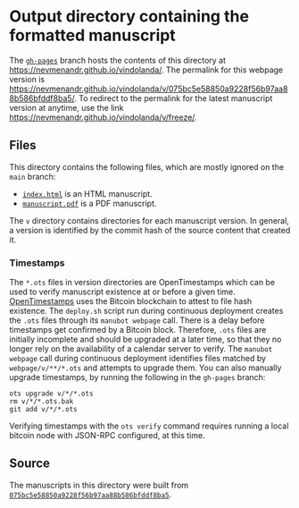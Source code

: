 # Output directory containing the formatted manuscript

The [`gh-pages`](https://github.com/nevmenandr/vindolanda/tree/gh-pages) branch hosts the contents of this directory at <https://nevmenandr.github.io/vindolanda/>.
The permalink for this webpage version is <https://nevmenandr.github.io/vindolanda/v/075bc5e58850a9228f56b97aa88b586bfddf8ba5/>.
To redirect to the permalink for the latest manuscript version at anytime, use the link <https://nevmenandr.github.io/vindolanda/v/freeze/>.

## Files

This directory contains the following files, which are mostly ignored on the `main` branch:

+ [`index.html`](index.html) is an HTML manuscript.
+ [`manuscript.pdf`](manuscript.pdf) is a PDF manuscript.

The `v` directory contains directories for each manuscript version.
In general, a version is identified by the commit hash of the source content that created it.

### Timestamps

The `*.ots` files in version directories are OpenTimestamps which can be used to verify manuscript existence at or before a given time.
[OpenTimestamps](https://opentimestamps.org/) uses the Bitcoin blockchain to attest to file hash existence.
The `deploy.sh` script run during continuous deployment creates the `.ots` files through its `manubot webpage` call.
There is a delay before timestamps get confirmed by a Bitcoin block.
Therefore, `.ots` files are initially incomplete and should be upgraded at a later time, so that they no longer rely on the availability of a calendar server to verify.
The `manubot webpage` call during continuous deployment identifies files matched by `webpage/v/**/*.ots` and attempts to upgrade them.
You can also manually upgrade timestamps, by running the following in the `gh-pages` branch:

```shell
ots upgrade v/*/*.ots
rm v/*/*.ots.bak
git add v/*/*.ots
```

Verifying timestamps with the `ots verify` command requires running a local bitcoin node with JSON-RPC configured, at this time.

## Source

The manuscripts in this directory were built from
[`075bc5e58850a9228f56b97aa88b586bfddf8ba5`](https://github.com/nevmenandr/vindolanda/commit/075bc5e58850a9228f56b97aa88b586bfddf8ba5).
